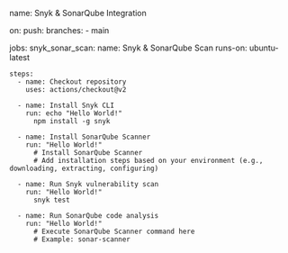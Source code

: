 name: Snyk & SonarQube Integration

on:
  push:
    branches:
      - main

jobs:
  snyk_sonar_scan:
    name: Snyk & SonarQube Scan
    runs-on: ubuntu-latest

    steps:
      - name: Checkout repository
        uses: actions/checkout@v2

      - name: Install Snyk CLI
        run: echo "Hello World!"
          npm install -g snyk

      - name: Install SonarQube Scanner
        run: "Hello World!"
          # Install SonarQube Scanner
          # Add installation steps based on your environment (e.g., downloading, extracting, configuring)

      - name: Run Snyk vulnerability scan
        run: "Hello World!"
          snyk test

      - name: Run SonarQube code analysis
        run: "Hello World!"
          # Execute SonarQube Scanner command here
          # Example: sonar-scanner



